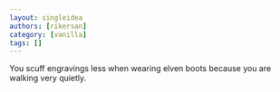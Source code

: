 ```yaml
---
layout: singleidea
authors: [rikersan]
category: [vanilla]
tags: []
---
```

You scuff engravings less when wearing elven boots because you are walking very quietly.
